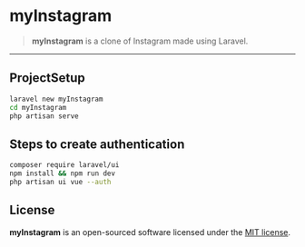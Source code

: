 # myInstagram

> **myInstagram** is a clone of Instagram made using Laravel.

---

## ProjectSetup

```bash
laravel new myInstagram
cd myInstagram
php artisan serve
```

## Steps to create authentication

```bash
composer require laravel/ui
npm install && npm run dev
php artisan ui vue --auth
```

## License

**myInstagram** is an open-sourced software licensed under the [MIT license](https://opensource.org/licenses/MIT).
